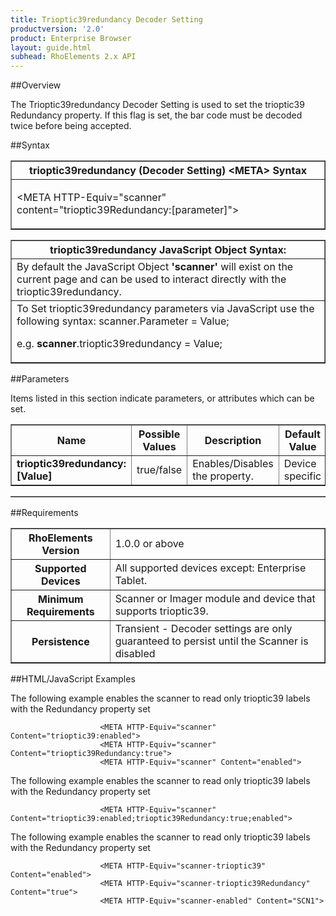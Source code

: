 ```yaml
---
title: Trioptic39redundancy Decoder Setting
productversion: '2.0'
product: Enterprise Browser
layout: guide.html
subhead: RhoElements 2.x API
---
```


##Overview

The Trioptic39redundancy Decoder Setting is used to set the trioptic39 Redundancy property. If this flag is set, the bar code must be decoded twice before being accepted.

##Syntax

<table class="facelift" style="width:100%" border="1" padding="5px"> <tr><th class="tableHeading">trioptic39redundancy (Decoder Setting) &lt;META&gt; Syntax
</th></tr><tr><td class="clsSyntaxCells clsOddRow"><p>&lt;META HTTP-Equiv="scanner" content="trioptic39Redundancy:[parameter]"&gt;</p></td></tr></table>
<table class="facelift" style="width:100%" border="1" padding="5px"> <tr><th class="tableHeading">trioptic39redundancy JavaScript Object Syntax:</th></tr><tr><td class="clsSyntaxCells clsOddRow">
By default the JavaScript Object <b>'scanner'</b> will exist on the current page and can be used to interact directly with the trioptic39redundancy.
</td></tr><tr><td class="clsSyntaxCells clsEvenRow">
To Set trioptic39redundancy parameters via JavaScript use the following syntax: scanner.Parameter = Value;
<P />e.g. <b>scanner</b>.trioptic39redundancy = Value;
</td></tr></table>

##Parameters


Items listed in this section indicate parameters, or attributes which can be set.
<table class="facelift" style="width:100%" border="1" padding="5px"> <col width="20%" /><col width="20%" /><col width="38%" /><col width="22%" /><tr><th class="tableHeading">Name</th><th class="tableHeading">Possible Values</th><th class="tableHeading">Description</th><th class="tableHeading">Default Value</th></tr><tr><td class="clsSyntaxCells clsOddRow"><b>trioptic39redundancy:[Value]
</b></td><td class="clsSyntaxCells clsOddRow">true/false</td><td class="clsSyntaxCells clsOddRow">Enables/Disables the property.</td><td class="clsSyntaxCells clsOddRow">Device specific</td></tr></table>
<table class="facelift" style="width:100%" border="1" padding="5px"> <col width="78%" /><col width="8%" /><col width="1%" /><col width="5%" /><col width="1%" /><col width="5%" /><col width="2%" /></table>





##Requirements

<table class="facelift" style="width:100%" border="1" padding="5px"> <tr><th class="tableHeading">RhoElements Version</th><td class="clsSyntaxCell clsEvenRow">1.0.0 or above
</td></tr><tr><th class="tableHeading">Supported Devices</th><td class="clsSyntaxCell clsOddRow">All supported devices except: Enterprise Tablet.</td></tr><tr><th class="tableHeading">Minimum Requirements</th><td class="clsSyntaxCell clsOddRow">Scanner or Imager module and device that supports trioptic39.</td></tr><tr><th class="tableHeading">Persistence</th><td class="clsSyntaxCell clsEvenRow">Transient - Decoder settings are only guaranteed to persist until the Scanner is disabled</td></tr></table>


##HTML/JavaScript Examples

The following example enables the scanner to read only trioptic39 labels with the Redundancy property set

						<META HTTP-Equiv="scanner" Content="trioptic39:enabled">
						<META HTTP-Equiv="scanner" Content="trioptic39Redundancy:true">
						<META HTTP-Equiv="scanner" Content="enabled">
					
The following example enables the scanner to read only trioptic39 labels with the Redundancy property set

						<META HTTP-Equiv="scanner" Content="trioptic39:enabled;trioptic39Redundancy:true;enabled">
					
The following example enables the scanner to read only trioptic39 labels with the Redundancy property set

						<META HTTP-Equiv="scanner-trioptic39" Content="enabled">
						<META HTTP-Equiv="scanner-trioptic39Redundancy" Content="true">
						<META HTTP-Equiv="scanner-enabled" Content="SCN1">
					





